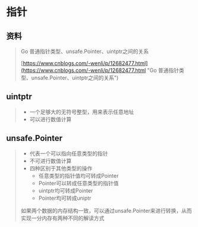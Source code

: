 # 指针

## 资料

> Go 普通指针类型、unsafe.Pointer、uintptr之间的关系
>
> [https://www.cnblogs.com/-wenli/p/12682477.html](https://www.cnblogs.com/-wenli/p/12682477.html "Go 普通指针类型、unsafe.Pointer、uintptr之间的关系")

## uintptr

> * 一个足够大的无符号整型，用来表示任意地址
> * 可以进行数值计算

## unsafe.Pointer

> * 代表一个可以指向任意类型的指针
> * 不可进行数值计算
> * 四种区别于其他类型的操作
>   * 任意类型的指针值均可转成Pointer
>   * Pointer可以转成任意类型的指针值
>   * uintptr均可转成Pointer
>   * Pointer均可转成uniptr
>
> 如果两个数据的内存结构一致，可以通过unsafe.Pointer来进行转换，从而实现一分内存有两种不同的解读方式



